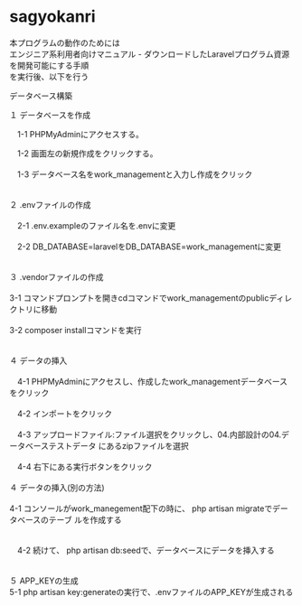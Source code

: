 # sagyokanri

本プログラムの動作のためには<BR>
エンジニア系利用者向けマニュアル - ダウンロードしたLaravelプログラム資源を開発可能にする手順<BR>
を実行後、以下を行う
<P>
データベース構築<BR>
  
１ データベースを作成<BR>
  
　1-1 PHPMyAdminにアクセスする。<BR>
  
　1-2 画面左の新規作成をクリックする。<BR>
  <br>
　1-3 データベース名をwork_managementと入力し作成をクリック<BR>
  <br>
  <br>
２ .envファイルの作成<BR>
  <br>
　2-1 .env.exampleのファイル名を.envに変更<BR>
  <br>
　2-2 DB_DATABASE=laravelをDB_DATABASE=work_managementに変更<BR>
  <br>
  <br>
３ .vendorファイルの作成<BR>
  <br>
  3-1 コマンドプロンプトを開きcdコマンドでwork_managementのpublicディレクトリに移動<BR>
  <br>
  3-2 composer installコマンドを実行<BR>
  <br>
  <br>
４ データの挿入<BR>
  <br>
　4-1 PHPMyAdminにアクセスし、作成したwork_managementデータベースをクリック<BR>
  <br>
　4-2 インポートをクリック<BR>
  <br>
　4-3 アップロードファイル:ファイル選択をクリックし、04.内部設計の04.データベーステストデータ       にあるzipファイルを選択<BR>
  <br>
　4-4 右下にある実行ボタンをクリック
  <br>
  <br>
４ データの挿入(別の方法)<BR>
  <br>
  4-1 コンソールがwork_manegement配下の時に、 php artisan migrateでデータベースのテーブ         ルを作成する<BR>
<br>  
　4-2 続けて、 php artisan db:seedで、データベースにデータを挿入する<BR>
  <br>
<br>
５ APP_KEYの生成
  <br>
  5-1 php artisan key:generateの実行で、.envファイルのAPP_KEYが生成される
<br>
